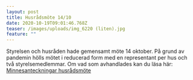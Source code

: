 ```yaml
---
layout: post
title: Husrådsmöte 14/10
date: 2020-10-19T09:01:46.768Z
teaser: /images/uploads/img_6220 (liten).jpg
feature: ""
---
```

Styrelsen och husråden hade gemensamt möte 14 oktober. På grund av pandemin hölls mötet i reducerad form med en representant per hus och två styrelsemedlemmar. Om vad som avhandlades kan du läsa här:
[Minnesanteckningar husrådsmöte](</images/uploads/2020-10-14_Gemensamt_husrådsmöte.pdf>)